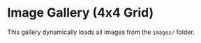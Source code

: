 # Image Gallery (4x4 Grid)

This gallery dynamically loads all images from the `images/` folder.

<style>
  .gallery {
    display: grid;
    grid-template-columns: repeat(4, 1fr);
    gap: 10px;
  }
  .gallery img {
    width: 100%;
    height: auto;
    border-radius: 5px;
  }
</style>

<div class="gallery" id="imageGallery"></div>

<script>
  const imageFolder = 'gallery/'; // Folder where images are stored
  const imageCount = 16; // Adjust if needed

  const gallery = document.getElementById('imageGallery');

  for (let i = 1; i <= imageCount; i++) {
    let img = document.createElement('img');
    img.src = `${imageFolder}image${i}.jpg`; // Assuming images are named image1.jpg, image2.jpg, etc.
    img.alt = `Image ${i}`;
    gallery.appendChild(img);
  }
</script>
